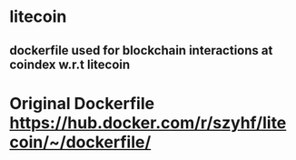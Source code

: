 # litecoin

## dockerfile used for blockchain interactions at coindex w.r.t litecoin
# Original Dockerfile https://hub.docker.com/r/szyhf/litecoin/~/dockerfile/
